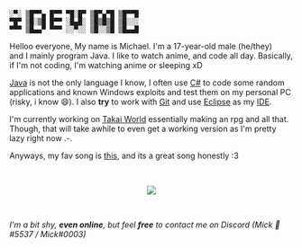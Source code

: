 
```
░▀░ ▒█▀▀▄ █▀▀ ▀█░█▀ ▒█▀▄▀█ ▒█▀▀█ 
▀█▀ ▒█░▒█ █▀▀ ░█▄█░ ▒█▒█▒█ ▒█░░░ 
▀▀▀ ▒█▄▄▀ ▀▀▀ ░░▀░░ ▒█░░▒█ ▒█▄▄█
```


Helloo everyone, My name is Michael. I'm a 17-year-old male (he/they)  
and I mainly program Java. I like to watch anime, and code all day.
Basically, if I'm not coding, I'm watching anime or sleeping xD

[Java](https://java.com) is not the only language I know, I often use [C#](https://dotnet.microsoft.com) to code some random applications
and known Windows exploits and test them on my personal PC (risky, i know 😄). I also
**try** to work with [Git](https://git-scm.com/) and use [Eclipse](https://www.eclipse.org/) as my [IDE](https://en.wikipedia.org/wiki/Integrated_development_environment).

I'm currently working on [Takai World](https://github.com/takaiworld) essentially making an rpg and all that. Though, that will take awhile to even get a working version as I'm pretty lazy right now .-.

Anyways, my fav song is [this](https://youtu.be/IWo5PXXp5PA), and its a great song honestly :3

<br>

<p align="center">
  <img src="https://lanyard-profile-readme.vercel.app/api/253287312362962946">  
</p>

<br>

*I'm a bit shy, **even online**, but feel **free** to contact me on Discord (Mick 🌈#5537 / Mick#0003)*
